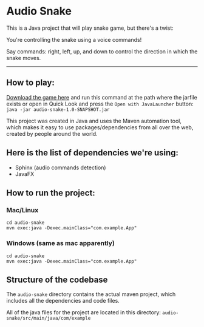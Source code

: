 # Audio Snake
This is a Java project that will play snake game, but there's a twist:

You're controlling the snake using a voice commands!

Say commands: right, left, up, and down to control the direction in which the snake moves.

---
## How to play:
[Download the game here](https://github.com/Visual-Studio-Coder/audio-snake/releases/download/v1.0.0/audio-snake-1.0-SNAPSHOT.jar) and run this command at the path where the jarfile exists or open in Quick Look and press the `Open with JavaLauncher` button:
```java -jar audio-snake-1.0-SNAPSHOT.jar```

This project was created in Java and uses the Maven automation tool, which makes it easy to use packages/dependencies from all over the web, created by people around the world.

## Here is the list of dependencies we're using:
- Sphinx (audio commands detection)
- JavaFX

## How to run the project:
### Mac/Linux
```
cd audio-snake
mvn exec:java -Dexec.mainClass="com.example.App"
```
### Windows (same as mac apparently)
```
cd audio-snake
mvn exec:java -Dexec.mainClass="com.example.App"
```

## Structure of the codebase
The `audio-snake` directory contains the actual maven project, which includes all the dependencies and code files.

All of the java files for the project are located in this directory: `audio-snake/src/main/java/com/example`
